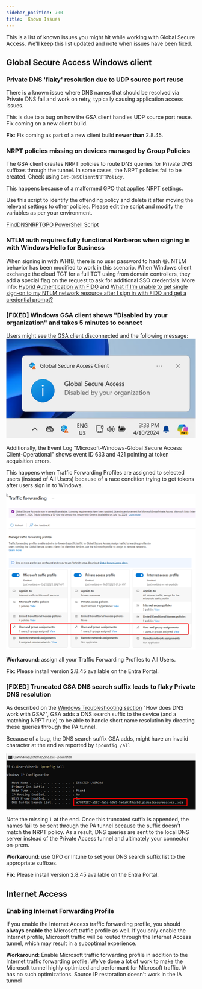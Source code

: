 ```yaml
---
sidebar_position: 700
title:  Known Issues
---
```


This is a list of known issues you might hit while working with Global Secure Access. We'll keep this list updated and note when issues have been fixed.

## Global Secure Access Windows client

### Private DNS 'flaky' resolution due to UDP source port reuse
 There is a known issue where DNS names that should be resolved via Private DNS fail and work on retry, typically causing application access issues.
 
 This is due to a bug on how the GSA client handles UDP source port reuse. Fix coming on a new client build.

**Fix**: Fix coming as part of a new client build **newer than** 2.8.45.


### NRPT policies missing on devices managed by Group Policies
The GSA client creates NRPT policies to route DNS queries for Private DNS suffixes through the tunnel. In some cases, the NRPT policies fail to be created.
Check using `Get-DNSClientNRPTPolicy`.

This happens because of a malformed GPO that applies NRPT settings.

Use this script to identify the offending policy and delete it after moving the relevant settings to other policies.
Please edit the script and modify the variables as per your environment.

[FindDNSNRPTGPO PowerShell Script](https://github.com/microsoft/GlobalSecureAccess/blob/main/website/content/FindDNSNRPTGPO.ps1)


### NTLM auth requires fully functional Kerberos when signing in with Windows Hello for Business
When signing in with WHfB, there is no user password to hash :smiley:. NTLM behavior has been modified to work in this scenario. When Windows client exchange the cloud TGT for a full TGT using from domain controllers, they add a special flag on the request to ask for additional SSO credentials.
More info: [Hybrid Authentication with FIDO](https://syfuhs.net/hybrid-authentication-with-fido) and [What if I'm unable to get single sign-on to my NTLM network resource after I sign in with FIDO and get a credential prompt?](https://learn.microsoft.com/entra/identity/authentication/howto-authentication-passwordless-security-key-on-premises#what-if-im-unable-to-get-single-sign-on-to-my-ntlm-network-resource-after-i-sign-in-with-fido-and-get-a-credential-prompt)

### [FIXED] Windows GSA client shows "Disabled by your organization" and takes 5 minutes to connect

Users might see the GSA client disconnected and the following message:
![GSA shows "Disabled by your organization"](./img/GSADisabledByOrg.png)

Additionally, the Event Log "Microsoft-Windows-Global Secure Access Client-Operational" shows event ID 633 and 421 pointing at token acquisition errors.

This happens when Traffic Forwarding Profiles are assigned to selected users (instead of All Users) because of a race condition trying to get tokens after users sign in to Windows.

![Traffic Forwarding Profiles assigned to selected users](./img/TPtoAllUsers.png)

**Workaround**: assign all your Traffic Forwarding Profiles to All Users.

**Fix**: Please install version 2.8.45 available on the Entra Portal.

### [FIXED] Truncated GSA DNS search suffix leads to flaky Private DNS resolution

As described on the [Windows Troubleshooting section](./WindowsClientTroubleshooting.md) "How does DNS work with GSA?", GSA adds a DNS search suffix to the device (and a matching NRPT rule) to be able to handle short name resolution by directing these queries through the PA tunnel.

Because of a bug, the DNS search suffix GSA adds, might have an invalid character at the end as reported by `ipconfig /all`

![alt text](./img/ipconfigTruncated.png)

Note the missing `l` at the end. Once this truncated suffix is appended, the names fail to be sent through the PA tunnel because the suffix doesn't match the NRPT policy. As a result, DNS queries are sent to the local DNS server instead of the Private Access tunnel and ultimately your connector on-prem.

**Workaround**: use GPO or Intune to set your DNS search suffix list to the appropriate suffixes.

**Fix**: Please install version 2.8.45 available on the Entra Portal.

## Internet Access

### Enabling Internet Forwarding Profile
If you enable the Internet Access traffic forwarding profile, you should **always enable** the Microsoft traffic profile as well. If you only enable the Internet profile, Microsoft traffic will be routed through the Internet Access tunnel, which may result in a suboptimal experience.

**Workaround**: Enable Microsoft traffic forwarding profile in addition to the Internet traffic forwarding profile. We've done a lot of work to make the Microsoft tunnel highly optimized and performant for Microsoft traffic. IA has no such optimizations. Source IP restoration doesn't work in the IA tunnel